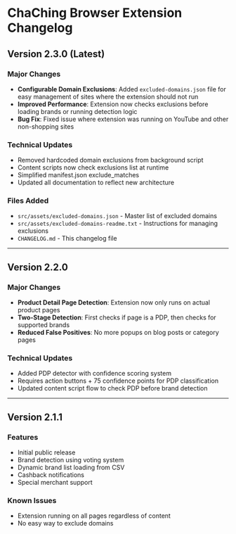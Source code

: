# ChaChing Browser Extension Changelog

## Version 2.3.0 (Latest)
### Major Changes
- **Configurable Domain Exclusions**: Added `excluded-domains.json` file for easy management of sites where the extension should not run
- **Improved Performance**: Extension now checks exclusions before loading brands or running detection logic
- **Bug Fix**: Fixed issue where extension was running on YouTube and other non-shopping sites

### Technical Updates
- Removed hardcoded domain exclusions from background script
- Content scripts now check exclusions list at runtime
- Simplified manifest.json exclude_matches
- Updated all documentation to reflect new architecture

### Files Added
- `src/assets/excluded-domains.json` - Master list of excluded domains
- `src/assets/excluded-domains-readme.txt` - Instructions for managing exclusions
- `CHANGELOG.md` - This changelog file

---

## Version 2.2.0
### Major Changes
- **Product Detail Page Detection**: Extension now only runs on actual product pages
- **Two-Stage Detection**: First checks if page is a PDP, then checks for supported brands
- **Reduced False Positives**: No more popups on blog posts or category pages

### Technical Updates
- Added PDP detector with confidence scoring system
- Requires action buttons + 75 confidence points for PDP classification
- Updated content script flow to check PDP before brand detection

---

## Version 2.1.1
### Features
- Initial public release
- Brand detection using voting system
- Dynamic brand list loading from CSV
- Cashback notifications
- Special merchant support

### Known Issues
- Extension running on all pages regardless of content
- No easy way to exclude domains 